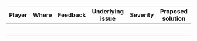 | Player | Where | Feedback | Underlying issue | Severity | Proposed solution |
|--------|-------|----------|------------------|----------|-------------------|
|        |       |          |                  |          |                   |
|        |       |          |                  |          |                   |
|        |       |          |                  |          |                   |
|        |       |          |                  |          |                   |
|        |       |          |                  |          |                   |